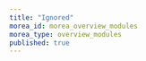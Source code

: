 ```yaml
---
title: "Ignored"
morea_id: morea_overview_modules
morea_type: overview_modules
published: true
---
```

